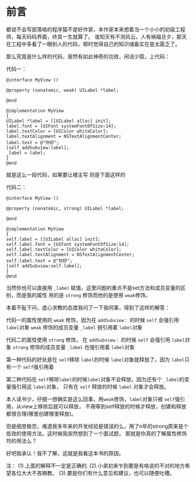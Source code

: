 

# 前言 #

  都说不会写部落格的程序猿不是好作家，本作家本来想着当一个小小的初级工程师，每天码码界面，终其一生就算了。
谁知天有不测风云，人有祸福旦夕，那天在工程中多看了一眼别人的代码，顿时觉得自己的知识储备实在是太匮乏了。

那么究竟是什么样的代码，居然有如此神奇的功效，闲话少叙，上代码：

代码一：

```
@interface MyView ()

@property (nonatomic, weak) UILabel *label;

@end

@implementation MyView
{
UILabel *label = [[UILabel alloc] init];
label.font = [UIFont systemFontOfSize:14];
label.textColor = [UIColor whiteColor];
label.textAlignment = NSTextAlignmentCenter;
label.text = @"你好";
[self addSubview:label];
_label = label;
}
@end
```

就是这么一段代码，如果要让楼主写 则是下面这样的

代码二：

```
@interface MyView ()

@property (nonatomic, strong) UILabel *label;

@end

@implementation MyView
{
self.label = [[UILabel alloc] init];
self.label.font = [UIFont systemFontOfSize:14];
self.label.textColor = [UIColor whiteColor];
self.label.textAlignment = NSTextAlignmentCenter;
self.label.text = @"你好";
[self addSubview:self.label];
}
@end
```

当然你也可以直接用 ```_label``` 赋值，这里问题的重点不是set方法和成员变量的区别，而是我的属性
用的是 ```strong``` 修饰而他的是使用 ```weak```修饰。

本着不耻下问，虚心求教的态度我问了一下我同事，得到了这样的解答：

代码一的属性使用的 ```weak``` 修饰，因为在 ```addSubview：``` 的时候 ```self``` 会强引用 ```label```对象
 ```weak``` 修饰的成员变量 ```_label``` 弱引用着 ```label```对象

代码二的属性使用 ```strong``` 修饰， 在 ```addSubview：``` 的时候 ```self``` 会强引用 ```label```对象
 ```strong``` 修饰的成员变量 ```_label``` 也强引用着 ```label```对象

第一种代码的好处是在 ```self```移除 ```label```的时候 ```label```对象就释放了。因为 ```label```只有一个 ```self```强引用着

第二种代码在 ```self```移除```label```的时候```label```对象不会释放，因为还有个 ```_label```的变量强引用这 ```label```对象，
只有在 ```self``` 释放的时候 ```label``` 对象才会释放。


本人读书少，仔细一想确实是这么回事，用```weak```修饰，```label```对象只被 ```self```强引用，从view上移除后就可以释放，
不用等到self释放的时候才释放，创建和释放都很合理(哪里创建哪里释放)。

但是细思极恐，难道我多年来的开发经验是错误的么，用了n年的strong原来是个低效的使用方法。这时候我突然想到了一个面试题，
那就是你真的了解属性修饰符的用法么？

好吧我承认！我不了解，这就是我看这本书的原因。

注：
(1).上面的解释不一定是正确的.
(2).小弟初来乍到要是有啥说的不对的地方希望各位大大不吝赐教。
(3).要是你们有什么意见和建议，也可以随便吐槽。
